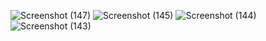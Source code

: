 ![Screenshot (147)](https://github.com/user-attachments/assets/42790291-b740-4a87-8b3f-d4820061d90b)
![Screenshot (145)](https://github.com/user-attachments/assets/98285035-e7d1-45be-8efd-cdf74cb96436)
![Screenshot (144)](https://github.com/user-attachments/assets/0a74957e-39d7-4fd0-9420-8b057f238b8e)
![Screenshot (143)](https://github.com/user-attachments/assets/ef612e79-298c-4d55-bb79-91a0a0dd1542)
